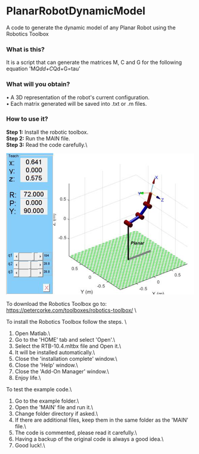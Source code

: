 # PlanarRobotDynamicModel
A code to generate the dynamic model of any Planar Robot using the Robotics Toolbox

### **What is this?**
It is a script that can generate the matrices M, C and G for the following equation 'M*Qdd+C*Qd+G=tau'
### **What will you obtain?**
• A 3D representation of the robot's current configuration.\
• Each matrix generated will be saved into .txt or .m files.
### **How to use it?**
**Step 1:** Install the robotic toolbox.\
**Step 2:** Run the MAIN file.\
**Step 3:** Read the code carefully.\

![grab-landing-page](https://github.com/BedollaDavid/PlanarRobotDynamicModel/blob/main/planar.jpg)


To download the Robotics Toolbox go to:\
https://petercorke.com/toolboxes/robotics-toolbox/ \

To install the Robotics Toolbox follow the steps. \
1. Open Matlab.\
2. Go to the 'HOME' tab and select 'Open'.\
3. Select the RTB-10.4.mltbx file and Open it.\
4. It will be installed automatically.\
5. Close the 'installation complete' window.\
6. Close the 'Help' window.\
7. Close the 'Add-On Manager' window.\
8. Enjoy life.\

To test the example code.\
1. Go to the example folder.\
2. Open the 'MAIN' file and run it.\
3. Change folder directory if asked.\
4. If there are additional files, keep them in the same folder as the 'MAIN' file.\
5. The code is commented, please read it carefully.\
6. Having a backup of the original code is always a good idea.\
7. Good luck!.\
